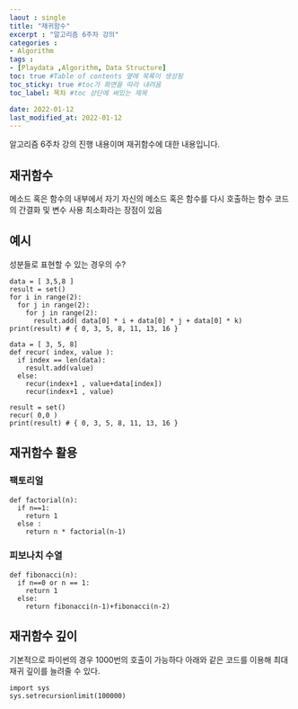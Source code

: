 ```yaml
---
laout : single
title: "재귀함수"
excerpt : "알고리즘 6주차 강의"
categories :
- Algorithm
tags :
- [Playdata ,Algorithm, Data Structure]
toc: true #Table of contents 옆에 목록이 생성됨
toc_sticky: true #toc가 화면을 따라 내려옴
toc_label: 목차 #toc 상단에 써있는 제목

date: 2022-01-12
last_modified_at: 2022-01-12
---
```


알고리즘 6주차 강의 진행 내용이며 재귀함수에 대한 내용입니다.

## 재귀함수
메소드 혹은 함수의 내부에서 자기 자신의 메소드 혹은 함수를 다시 호출하는 함수
코드의 간결화 및 변수 사용 최소화라는 장점이 있음

## 예시
성분들로 표현할 수 있는 경우의 수?
```
data = [ 3,5,8 ]
result = set()
for i in range(2):
  for j in range(2):
    for j in range(2):
      result.add( data[0] * i + data[0] * j + data[0] * k)
print(result) # { 0, 3, 5, 8, 11, 13, 16 }
```

```
data = [ 3, 5, 8]
def recur( index, value ):
  if index == len(data):
    result.add(value)
  else:
    recur(index+1 , value+data[index])
    recur(index+1 , value)

result = set()
recur( 0,0 )
print(result) # { 0, 3, 5, 8, 11, 13, 16 }
```

## 재귀함수 활용
### 팩토리얼

```
def factorial(n):
  if n==1:
    return 1
  else :
    return n * factorial(n-1)
```

### 피보나치 수열

```
def fibonacci(n):
  if n==0 or n == 1:
    return 1
  else:
    return fibonacci(n-1)+fibonacci(n-2)
```

## 재귀함수 깊이
기본적으로 파이썬의 경우 1000번의 호출이 가능하다
아래와 같은 코드를 이용해 최대 재귀 깊이를 늘려줄 수 있다.
```
import sys
sys.setrecursionlimit(100000)
```
